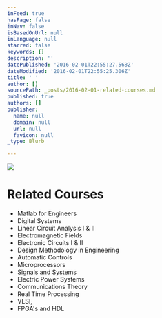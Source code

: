 ```yaml
---
inFeed: true
hasPage: false
inNav: false
isBasedOnUrl: null
inLanguage: null
starred: false
keywords: []
description: ''
datePublished: '2016-02-01T22:55:27.568Z'
dateModified: '2016-02-01T22:55:25.306Z'
title: ' '
author: []
sourcePath: _posts/2016-02-01-related-courses.md
published: true
authors: []
publisher:
  name: null
  domain: null
  url: null
  favicon: null
_type: Blurb

---
```

![](https://the-grid-user-content.s3-us-west-2.amazonaws.com/cb4869ff-16c7-42c4-b071-d1b4101b0ae0.jpg)

# 

# Related Courses

* Matlab for Engineers
* Digital Systems
* Linear Circuit Analysis I & II
* Electromagnetic Fields 
* Electronic Circuits
I & II
* Design Methodology in Engineering 
* Automatic Controls 
* Microprocessors
* Signals and Systems
* Electric Power Systems 
* Communications
Theory 
* Real Time Processing 
* VLSI,
* FPGA's and HDL